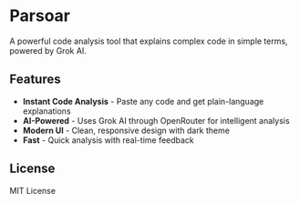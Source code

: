 # Parsoar

A powerful code analysis tool that explains complex code in simple terms, powered by Grok AI.

## Features

- **Instant Code Analysis** - Paste any code and get plain-language explanations
- **AI-Powered** - Uses Grok AI through OpenRouter for intelligent analysis
- **Modern UI** - Clean, responsive design with dark theme
- **Fast** - Quick analysis with real-time feedback

## License

MIT License

